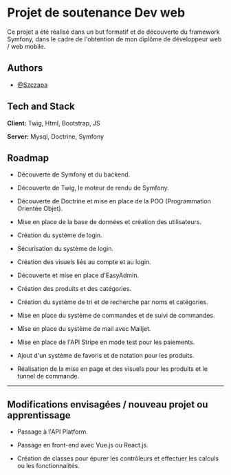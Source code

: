 
# Projet de soutenance Dev web

Ce projet a été réalisé dans un but formatif et de découverte du framework Symfony, dans le cadre de l'obtention de mon diplôme de développeur web / web mobile.


## Authors

- [@Szczapa](https://github.com/Szczapa)


## Tech and Stack

**Client:** Twig, Html, Bootstrap, JS

**Server:** Mysql, Doctrine, Symfony


## Roadmap

- Découverte de Symfony et du backend.

- Découverte de Twig, le moteur de rendu de Symfony.

- Découverte de Doctrine et mise en place de la POO (Programmation Orientée Objet).

- Mise en place de la base de données et création des utilisateurs.

- Création du système de login.

- Sécurisation du système de login.

- Création des visuels liés au compte et au login.

- Découverte et mise en place d'EasyAdmin.

- Création des produits et des catégories.

- Création du système de tri et de recherche par noms et catégories.

- Mise en place du système de commandes et de suivi de commandes.

- Mise en place du système de mail avec Mailjet.

- Mise en place de l'API Stripe en mode test pour les paiements.

- Ajout d'un système de favoris et de notation pour les produits.

- Réalisation de la mise en page et des visuels pour les produits et le tunnel de commande.

---------------------------------------------------------------------------------------

## Modifications envisagées / nouveau projet ou apprentissage

- Passage à l'API Platform.

- Passage en front-end avec Vue.js ou React.js.

- Création de classes pour épurer les contrôleurs et effectuer les calculs ou les fonctionnalités.
